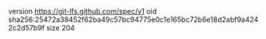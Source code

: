 version https://git-lfs.github.com/spec/v1
oid sha256:25472a38452f62ba49c57bc94775e0c1e165bc72b6e18d2abf9a4242c2d57b9f
size 204
